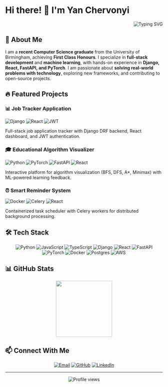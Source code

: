 # Hi there! 👋 I'm Yan Chervonyi

<p align="right">
  <img src="https://readme-typing-svg.herokuapp.com?font=Fira+Code&pause=1000&color=36BCF7&width=530&lines=Computer+Science+Student;Full+Stack+Developer;Machine+Learning+Enthusiast;Django+%26+React+Specialist" alt="Typing SVG" />
</p>

## 🚀 About Me

I am a **recent Computer Science graduate** from the University of Birmingham, achieving **First Class Honours**. I specialize in **full-stack development** and **machine learning**, with hands-on experience in **Django, React, FastAPI, and PyTorch**. I am passionate about **solving real-world problems with technology**, exploring new frameworks, and contributing to open-source projects.


## 🔥 Featured Projects

### 📊 Job Tracker Application
![Django](https://img.shields.io/badge/django-%23092E20.svg?style=flat-square&logo=django&logoColor=white) ![React](https://img.shields.io/badge/react-%2320232a.svg?style=flat-square&logo=react&logoColor=%2361DAFB) ![JWT](https://img.shields.io/badge/JWT-black?style=flat-square&logo=JSON%20web%20tokens)

Full-stack job application tracker with Django DRF backend, React dashboard, and JWT authentication.

### 🎓 Educational Algorithm Visualizer
![Python](https://img.shields.io/badge/python-3670A0?style=flat-square&logo=python&logoColor=ffdd54) ![PyTorch](https://img.shields.io/badge/PyTorch-%23EE4C2C.svg?style=flat-square&logo=PyTorch&logoColor=white) ![FastAPI](https://img.shields.io/badge/FastAPI-005571?style=flat-square&logo=fastapi)
![React](https://img.shields.io/badge/react-%2320232a.svg?style=flat-square&logo=react&logoColor=%2361DAFB)

Interactive platform for algorithm visualization (BFS, DFS, A*, Minimax) with ML-powered learning feedback.

### ⏰ Smart Reminder System
![Docker](https://img.shields.io/badge/docker-%230db7ed.svg?style=flat-square&logo=docker&logoColor=white) ![Celery](https://img.shields.io/badge/celery-%23a9cc54.svg?style=flat-square&logo=celery&logoColor=ddf4a4)
![React](https://img.shields.io/badge/react-%2320232a.svg?style=flat-square&logo=react&logoColor=%2361DAFB)

Containerized task scheduler with Celery workers for distributed background processing.

## 🛠️ Tech Stack

<div align="center">

![Python](https://img.shields.io/badge/python-3670A0?style=for-the-badge&logo=python&logoColor=ffdd54)
![JavaScript](https://img.shields.io/badge/javascript-%23323330.svg?style=for-the-badge&logo=javascript&logoColor=%23F7DF1E)
![TypeScript](https://img.shields.io/badge/typescript-%23007ACC.svg?style=for-the-badge&logo=typescript&logoColor=white)
![Django](https://img.shields.io/badge/django-%23092E20.svg?style=for-the-badge&logo=django&logoColor=white)
![React](https://img.shields.io/badge/react-%2320232a.svg?style=for-the-badge&logo=react&logoColor=%2361DAFB)
![FastAPI](https://img.shields.io/badge/FastAPI-005571?style=for-the-badge&logo=fastapi)
![PyTorch](https://img.shields.io/badge/PyTorch-%23EE4C2C.svg?style=for-the-badge&logo=PyTorch&logoColor=white)
![Docker](https://img.shields.io/badge/docker-%230db7ed.svg?style=for-the-badge&logo=docker&logoColor=white)
![Postgres](https://img.shields.io/badge/postgres-%23316192.svg?style=for-the-badge&logo=postgresql&logoColor=white)
![AWS](https://img.shields.io/badge/AWS-%23FF9900.svg?style=for-the-badge&logo=amazon-aws&logoColor=white)

</div>

## 📊 GitHub Stats

<div align="center">
  <img height="180em" src="https://github-readme-stats.vercel.app/api/top-langs/?username=yanchikpiypiy&layout=compact&langs_count=8&theme=tokyonight"/>
</div>

## 📫 Connect With Me

<div align="center">

[![Email](https://img.shields.io/badge/Email-D14836?style=for-the-badge&logo=gmail&logoColor=white)](mailto:yanchervonyy@gmail.com)
[![GitHub](https://img.shields.io/badge/GitHub-100000?style=for-the-badge&logo=github&logoColor=white)](https://github.com/yanchikpiypiy)
[![LinkedIn](https://img.shields.io/badge/LinkedIn-0077B5?style=for-the-badge&logo=linkedin&logoColor=white)](https://www.linkedin.com/in/yan-chervonyy-861982375/)

</div>

---

<div align="center">
  <img src="https://komarev.com/ghpvc/?username=yanchikpiypiy&color=blueviolet&style=flat-square&label=Profile+Views" alt="Profile views" />
</div>
